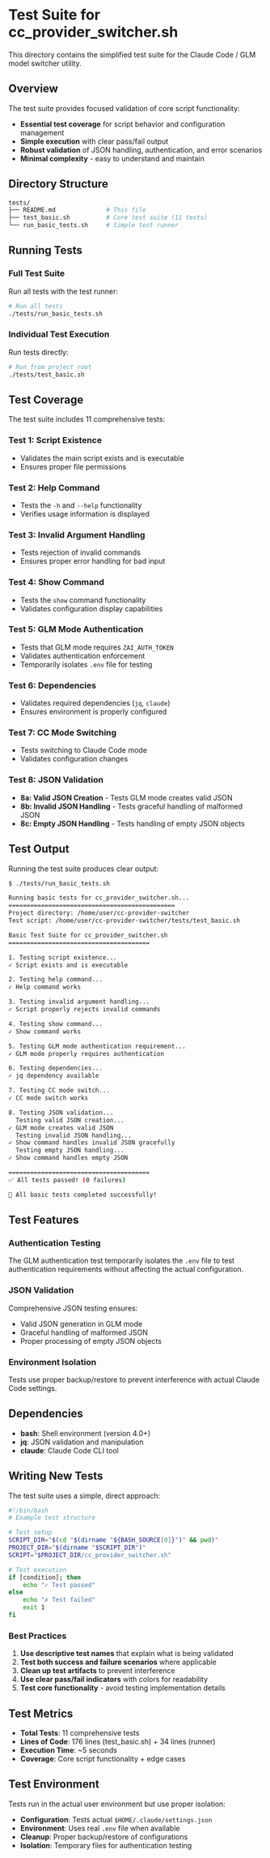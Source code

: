 # Test Suite for cc_provider_switcher.sh

This directory contains the simplified test suite for the Claude Code / GLM model switcher utility.

## Overview

The test suite provides focused validation of core script functionality:

- **Essential test coverage** for script behavior and configuration management
- **Simple execution** with clear pass/fail output
- **Robust validation** of JSON handling, authentication, and error scenarios
- **Minimal complexity** - easy to understand and maintain

## Directory Structure

```bash
tests/
├── README.md              # This file
├── test_basic.sh          # Core test suite (11 tests)
└── run_basic_tests.sh     # Simple test runner
```

## Running Tests

### Full Test Suite

Run all tests with the test runner:

```bash
# Run all tests
./tests/run_basic_tests.sh
```

### Individual Test Execution

Run tests directly:

```bash
# Run from project root
./tests/test_basic.sh
```

## Test Coverage

The test suite includes 11 comprehensive tests:

### **Test 1: Script Existence**

- Validates the main script exists and is executable
- Ensures proper file permissions

### **Test 2: Help Command**

- Tests the `-h` and `--help` functionality
- Verifies usage information is displayed

### **Test 3: Invalid Argument Handling**

- Tests rejection of invalid commands
- Ensures proper error handling for bad input

### **Test 4: Show Command**

- Tests the `show` command functionality
- Validates configuration display capabilities

### **Test 5: GLM Mode Authentication**

- Tests that GLM mode requires `ZAI_AUTH_TOKEN`
- Validates authentication enforcement
- Temporarily isolates `.env` file for testing

### **Test 6: Dependencies**

- Validates required dependencies (`jq`, `claude`)
- Ensures environment is properly configured

### **Test 7: CC Mode Switching**

- Tests switching to Claude Code mode
- Validates configuration changes

### **Test 8: JSON Validation**

- **8a: Valid JSON Creation** - Tests GLM mode creates valid JSON
- **8b: Invalid JSON Handling** - Tests graceful handling of malformed JSON
- **8c: Empty JSON Handling** - Tests handling of empty JSON objects

## Test Output

Running the test suite produces clear output:

```bash
$ ./tests/run_basic_tests.sh

Running basic tests for cc_provider_switcher.sh...
==============================================
Project directory: /home/user/cc-provider-switcher
Test script: /home/user/cc-provider-switcher/tests/test_basic.sh

Basic Test Suite for cc_provider_switcher.sh
=======================================

1. Testing script existence...
✓ Script exists and is executable

2. Testing help command...
✓ Help command works

3. Testing invalid argument handling...
✓ Script properly rejects invalid commands

4. Testing show command...
✓ Show command works

5. Testing GLM mode authentication requirement...
✓ GLM mode properly requires authentication

6. Testing dependencies...
✓ jq dependency available

7. Testing CC mode switch...
✓ CC mode switch works

8. Testing JSON validation...
  Testing valid JSON creation...
✓ GLM mode creates valid JSON
  Testing invalid JSON handling...
✓ Show command handles invalid JSON gracefully
  Testing empty JSON handling...
✓ Show command handles empty JSON

=======================================
✅ All tests passed! (0 failures)

🎉 All basic tests completed successfully!
```

## Test Features

### **Authentication Testing**

The GLM authentication test temporarily isolates the `.env` file to test authentication requirements without affecting the actual configuration.

### **JSON Validation**

Comprehensive JSON testing ensures:

- Valid JSON generation in GLM mode
- Graceful handling of malformed JSON
- Proper processing of empty JSON objects

### **Environment Isolation**

Tests use proper backup/restore to prevent interference with actual Claude Code settings.

## Dependencies

- **bash**: Shell environment (version 4.0+)
- **jq**: JSON validation and manipulation
- **claude**: Claude Code CLI tool

## Writing New Tests

The test suite uses a simple, direct approach:

```bash
#!/bin/bash
# Example test structure

# Test setup
SCRIPT_DIR="$(cd "$(dirname "${BASH_SOURCE[0]}")" && pwd)"
PROJECT_DIR="$(dirname "$SCRIPT_DIR")"
SCRIPT="$PROJECT_DIR/cc_provider_switcher.sh"

# Test execution
if [condition]; then
    echo "✓ Test passed"
else
    echo "✗ Test failed"
    exit 1
fi
```

### Best Practices

1. **Use descriptive test names** that explain what is being validated
2. **Test both success and failure scenarios** where applicable
3. **Clean up test artifacts** to prevent interference
4. **Use clear pass/fail indicators** with colors for readability
5. **Test core functionality** - avoid testing implementation details

## Test Metrics

- **Total Tests**: 11 comprehensive tests
- **Lines of Code**: 176 lines (test_basic.sh) + 34 lines (runner)
- **Execution Time**: ~5 seconds
- **Coverage**: Core script functionality + edge cases

## Test Environment

Tests run in the actual user environment but use proper isolation:

- **Configuration**: Tests actual `$HOME/.claude/settings.json`
- **Environment**: Uses real `.env` file when available
- **Cleanup**: Proper backup/restore of configurations
- **Isolation**: Temporary files for authentication testing
